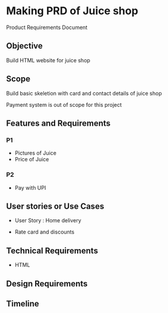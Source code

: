 # Making PRD of Juice shop

Product Requirements Document

## Objective

Build HTML website for juice shop

## Scope

Build basic skeletion with card and contact details of juice shop

Payment system is out of scope for this project

## Features and Requirements

### P1

- Pictures of Juice
- Price of Juice

### P2

- Pay with UPI

## User stories or Use Cases

- User Story : Home delivery

- Rate card and discounts

## Technical Requirements

- HTML

## Design Requirements

## Timeline
